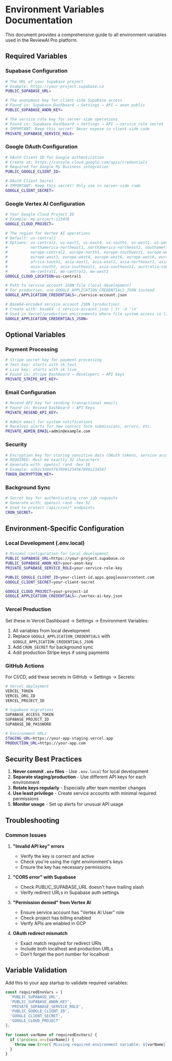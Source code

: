 # Environment Variables Documentation

This document provides a comprehensive guide to all environment variables used in the ReviewAI Pro platform.

## Required Variables

### Supabase Configuration

```bash
# The URL of your Supabase project
# Example: https://your-project.supabase.co
PUBLIC_SUPABASE_URL=

# The anonymous key for client-side Supabase access
# Found in: Supabase Dashboard → Settings → API → anon public
PUBLIC_SUPABASE_ANON_KEY=

# The service role key for server-side operations
# Found in: Supabase Dashboard → Settings → API → service_role secret
# IMPORTANT: Keep this secret! Never expose in client-side code
PRIVATE_SUPABASE_SERVICE_ROLE=
```

### Google OAuth Configuration

```bash
# OAuth Client ID for Google authentication
# Create at: https://console.cloud.google.com/apis/credentials
# Required for Google My Business integration
PUBLIC_GOOGLE_CLIENT_ID=

# OAuth Client Secret
# IMPORTANT: Keep this secret! Only use in server-side code
GOOGLE_CLIENT_SECRET=
```

### Google Vertex AI Configuration

```bash
# Your Google Cloud Project ID
# Example: my-project-123456
GOOGLE_CLOUD_PROJECT=

# The region for Vertex AI operations
# Default: us-central1
# Options: us-central1, us-east1, us-east4, us-south1, us-west1, us-west2, us-west3, us-west4, 
#          northamerica-northeast1, northamerica-northeast2, southamerica-east1, southamerica-west1,
#          europe-central2, europe-north1, europe-southwest1, europe-west1, europe-west2, 
#          europe-west3, europe-west4, europe-west6, europe-west8, europe-west9,
#          africa-south1, asia-east1, asia-east2, asia-northeast1, asia-northeast3, 
#          asia-south1, asia-southeast1, asia-southeast2, australia-southeast1, australia-southeast2,
#          me-central1, me-central2, me-west1
GOOGLE_CLOUD_LOCATION=us-central1

# Path to service account JSON file (local development)
# For production, use GOOGLE_APPLICATION_CREDENTIALS_JSON instead
GOOGLE_APPLICATION_CREDENTIALS=./service-account.json

# Base64-encoded service account JSON (production)
# Create with: base64 -i service-account.json | tr -d '\n'
# Used in Vercel/production environments where file system access is limited
GOOGLE_APPLICATION_CREDENTIALS_JSON=
```

## Optional Variables

### Payment Processing

```bash
# Stripe secret key for payment processing
# Test key: starts with sk_test_
# Live key: starts with sk_live_
# Found in: Stripe Dashboard → Developers → API keys
PRIVATE_STRIPE_API_KEY=
```

### Email Configuration

```bash
# Resend API key for sending transactional emails
# Found in: Resend Dashboard → API Keys
PRIVATE_RESEND_API_KEY=

# Admin email for system notifications
# Receives alerts for new contact form submissions, errors, etc.
PRIVATE_ADMIN_EMAIL=admin@example.com
```

### Security

```bash
# Encryption key for storing sensitive data (OAuth tokens, service account keys)
# REQUIRED: Must be exactly 32 characters
# Generate with: openssl rand -hex 16
# Example: a1b2c3d4e5f6789012345678901234567
TOKEN_ENCRYPTION_KEY=
```

### Background Sync

```bash
# Secret key for authenticating cron job requests
# Generate with: openssl rand -hex 32
# Used to protect /api/cron/* endpoints
CRON_SECRET=
```

## Environment-Specific Configuration

### Local Development (.env.local)

```bash
# Minimal configuration for local development
PUBLIC_SUPABASE_URL=https://your-project.supabase.co
PUBLIC_SUPABASE_ANON_KEY=your-anon-key
PRIVATE_SUPABASE_SERVICE_ROLE=your-service-role-key

PUBLIC_GOOGLE_CLIENT_ID=your-client-id.apps.googleusercontent.com
GOOGLE_CLIENT_SECRET=your-client-secret

GOOGLE_CLOUD_PROJECT=your-project-id
GOOGLE_APPLICATION_CREDENTIALS=./vertex-ai-key.json
```

### Vercel Production

Set these in Vercel Dashboard → Settings → Environment Variables:

1. All variables from local development
2. Replace `GOOGLE_APPLICATION_CREDENTIALS` with `GOOGLE_APPLICATION_CREDENTIALS_JSON`
3. Add `CRON_SECRET` for background sync
4. Add production Stripe keys if using payments

### GitHub Actions

For CI/CD, add these secrets in GitHub → Settings → Secrets:

```bash
# Vercel deployment
VERCEL_TOKEN
VERCEL_ORG_ID
VERCEL_PROJECT_ID

# Supabase migrations
SUPABASE_ACCESS_TOKEN
SUPABASE_PROJECT_ID
SUPABASE_DB_PASSWORD

# Environment URLs
STAGING_URL=https://your-app-staging.vercel.app
PRODUCTION_URL=https://your-app.com
```

## Security Best Practices

1. **Never commit `.env` files** - Use `.env.local` for local development
2. **Separate staging/production** - Use different API keys for each environment
3. **Rotate keys regularly** - Especially after team member changes
4. **Use least privilege** - Create service accounts with minimal required permissions
5. **Monitor usage** - Set up alerts for unusual API usage

## Troubleshooting

### Common Issues

1. **"Invalid API key" errors**
   - Verify the key is correct and active
   - Check you're using the right environment's keys
   - Ensure the key has necessary permissions

2. **"CORS error" with Supabase**
   - Check PUBLIC_SUPABASE_URL doesn't have trailing slash
   - Verify redirect URLs in Supabase auth settings

3. **"Permission denied" from Vertex AI**
   - Ensure service account has "Vertex AI User" role
   - Check project has billing enabled
   - Verify APIs are enabled in GCP

4. **OAuth redirect mismatch**
   - Exact match required for redirect URIs
   - Include both localhost and production URLs
   - Don't forget the port number for localhost

## Variable Validation

Add this to your app startup to validate required variables:

```typescript
const requiredEnvVars = [
  'PUBLIC_SUPABASE_URL',
  'PUBLIC_SUPABASE_ANON_KEY',
  'PRIVATE_SUPABASE_SERVICE_ROLE',
  'PUBLIC_GOOGLE_CLIENT_ID',
  'GOOGLE_CLIENT_SECRET',
  'GOOGLE_CLOUD_PROJECT'
];

for (const varName of requiredEnvVars) {
  if (!process.env[varName]) {
    throw new Error(`Missing required environment variable: ${varName}`);
  }
}
```